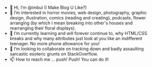 - 👋 Hi, I’m @imbul (I Make Blog U Like?)
- 👀 I’m interested in horror movies, web design, photography, graphic design, illustration, comics (reading and creating), podcasts, flower arranging (by which I mean breaking into other's houses and rearranging their floral displays). <!---Wait what? Ah made you look--->
- 🌱 I’m currently learning and will forever continue to, why HTML/CSS breaks and why many attributes just look at you like an indifferent teenager. No more phone allowance for you!
- 💞️ I’m looking to collaborate on tracking down and badly assaulting sarcastic esoteric grunts on StackOverflow.
- 📫 How to reach me ... push! Push! You can do it!

<!---
imbul/imbul is a ✨ special ✨ repository because its `README.md` (this file) appears on your GitHub profile.
You can click the Preview link to take a look at your changes.
--->

